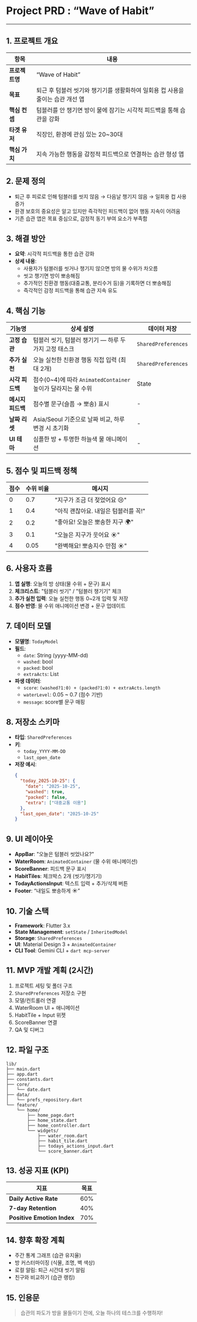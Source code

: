 # Project PRD : “Wave of Habit”
---

## 1. 프로젝트 개요

| 항목 | 내용 |
| --- | --- |
| **프로젝트명** | “Wave of Habit” |
| **목표** | 퇴근 후 텀블러 씻기와 챙기기를 생활화하여 일회용 컵 사용을 줄이는 습관 개선 앱 |
| **핵심 컨셉** | 텀블러를 안 챙기면 방이 물에 잠기는 시각적 피드백을 통해 습관을 강화 |
| **타겟 유저** | 직장인, 환경에 관심 있는 20~30대 |
| **핵심 가치** | 지속 가능한 행동을 감정적 피드백으로 연결하는 습관 형성 앱 |

## 2. 문제 정의

- 퇴근 후 피로로 인해 텀블러를 씻지 않음 → 다음날 챙기지 않음 → 일회용 컵 사용 증가
- 환경 보호의 중요성은 알고 있지만 즉각적인 피드백이 없어 행동 지속이 어려움
- 기존 습관 앱은 목표 중심으로, 감정적 동기 부여 요소가 부족함

## 3. 해결 방안

- **요약**: 시각적 피드백을 통한 습관 강화
- **상세 내용**:
    - 사용자가 텀블러를 씻거나 챙기지 않으면 방의 물 수위가 차오름
    - 씻고 챙기면 방이 뽀송해짐
    - 추가적인 친환경 행동(대중교통, 분리수거 등)을 기록하면 더 뽀송해짐
    - 즉각적인 감정 피드백을 통해 습관 지속 유도

## 4. 핵심 기능

| 기능명 | 상세 설명 | 데이터 저장 |
| --- | --- | --- |
| **고정 습관** | 텀블러 씻기, 텀블러 챙기기 — 하루 두 가지 고정 태스크 | `SharedPreferences` |
| **추가 실천** | 오늘 실천한 친환경 행동 직접 입력 (최대 2개) | `SharedPreferences` |
| **시각 피드백** | 점수(0~4)에 따라 `AnimatedContainer` 높이가 달라지는 물 수위 | State |
| **메시지 피드백** | 점수별 문구(슬픔 → 뽀송) 표시 | - |
| **날짜 리셋** | Asia/Seoul 기준으로 날짜 비교, 하루 변경 시 초기화 | - |
| **UI 테마** | 심플한 방 + 투명한 하늘색 물 애니메이션 | - |

## 5. 점수 및 피드백 정책

| 점수 | 수위 비율 | 메시지 |
| --- | --- | --- |
| 0 | 0.7 | "지구가 조금 더 젖었어요 😢" |
| 1 | 0.4 | "아직 괜찮아요. 내일은 텀블러를 꼭!" |
| 2 | 0.2 | "좋아요! 오늘은 뽀송한 지구 🌍" |
| 3 | 0.1 | "오늘은 지구가 웃어요 ☀️" |
| 4 | 0.05 | "완벽해요! 뽀송지수 만점 ☀️" |

## 6. 사용자 흐름

1.  **앱 실행**: 오늘의 방 상태(물 수위 + 문구) 표시
2.  **체크리스트**: "텀블러 씻기" / "텀블러 챙기기" 체크
3.  **추가 실천 입력**: 오늘 실천한 행동 0~2개 입력 및 저장
4.  **점수 반영**: 물 수위 애니메이션 변경 + 문구 업데이트

## 7. 데이터 모델

- **모델명**: `TodayModel`
- **필드**:
    - `date`: String (yyyy-MM-dd)
    - `washed`: bool
    - `packed`: bool
    - `extraActs`: List<String>
- **파생 데이터**:
    - `score`: `(washed?1:0) + (packed?1:0) + extraActs.length`
    - `waterLevel`: 0.05 ~ 0.7 (점수 기반)
    - `message`: score별 문구 매핑

## 8. 저장소 스키마

- **타입**: `SharedPreferences`
- **키**:
    - `today_YYYY-MM-DD`
    - `last_open_date`
- **저장 예시**:
    ```json
    {
      "today_2025-10-25": {
        "date": "2025-10-25",
        "washed": true,
        "packed": false,
        "extra": ["대중교통 이용"]
      },
      "last_open_date": "2025-10-25"
    }
    ```

## 9. UI 레이아웃

- **AppBar**: "오늘은 텀블러 씻었나요?"
- **WaterRoom**: `AnimatedContainer` (물 수위 애니메이션)
- **ScoreBanner**: 피드백 문구 표시
- **HabitTiles**: 체크박스 2개 (씻기/챙기기)
- **TodayActionsInput**: 텍스트 입력 + 추가/삭제 버튼
- **Footer**: “내일도 뽀송하게 ☀️”

## 10. 기술 스택

- **Framework**: Flutter 3.x
- **State Management**: `setState` / `InheritedModel`
- **Storage**: `SharedPreferences`
- **UI**: Material Design 3 + `AnimatedContainer`
- **CLI Tool**: Gemini CLI + `dart mcp-server`

## 11. MVP 개발 계획 (2시간)

1.  프로젝트 세팅 및 폴더 구조
2.  `SharedPreferences` 저장소 구현
3.  모델/컨트롤러 연결
4.  WaterRoom UI + 애니메이션
5.  HabitTile + Input 위젯
6.  ScoreBanner 연결
7.  QA 및 디버그

## 12. 파일 구조

```
lib/
├── main.dart
├── app.dart
├── constants.dart
├── core/
│   └── date.dart
├── data/
│   └── prefs_repository.dart
└── feature/
    └── home/
        ├── home_page.dart
        ├── home_state.dart
        ├── home_controller.dart
        └── widgets/
            ├── water_room.dart
            ├── habit_tile.dart
            ├── todays_actions_input.dart
            └── score_banner.dart
```

## 13. 성공 지표 (KPI)

| 지표 | 목표 |
| --- | --- |
| **Daily Active Rate** | 60% |
| **7-day Retention** | 40% |
| **Positive Emotion Index** | 70% |

## 14. 향후 확장 계획

- 주간 통계 그래프 (습관 유지율)
- 방 커스터마이징 (식물, 조명, 벽 색상)
- 로컬 알림: 퇴근 시간대 씻기 알림
- 친구와 비교하기 (습관 랭킹)

## 15. 인용문

> 습관의 파도가 방을 물들이기 전에, 오늘 하나의 테스크를 수행하자!

